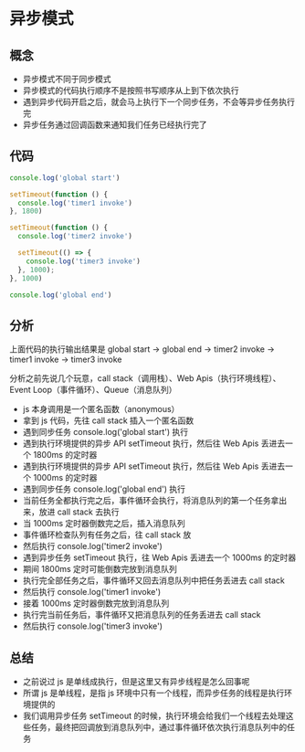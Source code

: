 # 异步模式
## 概念
- 异步模式不同于同步模式
- 异步模式的代码执行顺序不是按照书写顺序从上到下依次执行
- 遇到异步代码开启之后，就会马上执行下一个同步任务，不会等异步任务执行完
- 异步任务通过回调函数来通知我们任务已经执行完了

## 代码
```js
console.log('global start')

setTimeout(function () {
  console.log('timer1 invoke')
}, 1800)

setTimeout(function () {
  console.log('timer2 invoke')

  setTimeout(() => {
    console.log('timer3 invoke')
  }, 1000);
}, 1000)

console.log('global end')

```

## 分析
上面代码的执行输出结果是 global start -> global end -> timer2 invoke -> timer1 invoke -> timer3 invoke

分析之前先说几个玩意，call stack（调用栈）、Web Apis（执行环境线程）、Event Loop（事件循环）、Queue（消息队列）

- js 本身调用是一个匿名函数（anonymous）
- 拿到 js 代码，先往 call stack 插入一个匿名函数
- 遇到同步任务 console.log('global start') 执行
- 遇到执行环境提供的异步 API setTimeout 执行，然后往 Web Apis 丢进去一个 1800ms 的定时器
- 遇到执行环境提供的异步 API setTimeout 执行，然后往 Web Apis 丢进去一个 1000ms 的定时器
- 遇到同步任务 console.log('global end') 执行
- 当前任务全都执行完之后，事件循环会执行，将消息队列的第一个任务拿出来，放进 call stack 去执行
- 当 1000ms 定时器倒数完之后，插入消息队列
- 事件循环检查队列有任务之后，往 call stack 放
- 然后执行 console.log('timer2 invoke')
- 遇到异步任务 setTimeout 执行，往 Web Apis 丢进去一个 1000ms 的定时器
- 期间 1800ms 定时可能倒数完放到消息队列
- 执行完全部任务之后，事件循环又回去消息队列中把任务丢进去 call stack
- 然后执行 console.log('timer1 invoke')
- 接着 1000ms 定时器倒数完放到消息队列
- 执行完当前任务后，事件循环又把消息队列的任务丢进去 call stack
- 然后执行 console.log('timer3 invoke')

## 总结
- 之前说过 js 是单线成执行，但是这里又有异步线程是怎么回事呢
- 所谓 js 是单线程，是指 js 环境中只有一个线程，而异步任务的线程是执行环境提供的
- 我们调用异步任务 setTimeout 的时候，执行环境会给我们一个线程去处理这些任务，最终把回调放到消息队列中，通过事件循环依次执行消息队列中的任务
